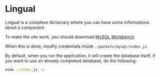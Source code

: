# Lingual
 
Lingual is a complexe dictionary where you can have some informations about a component.

To make the site work, you should download [MySQL Workbench](https://dev.mysql.com/downloads/workbench/)

When this is done, modify credentials inside `./packets/mysql/index.js`.

By default, when you run the application, it will create the database itself, if you want to use an already completed database, do the following:

```bat
node ./index.js -u
```